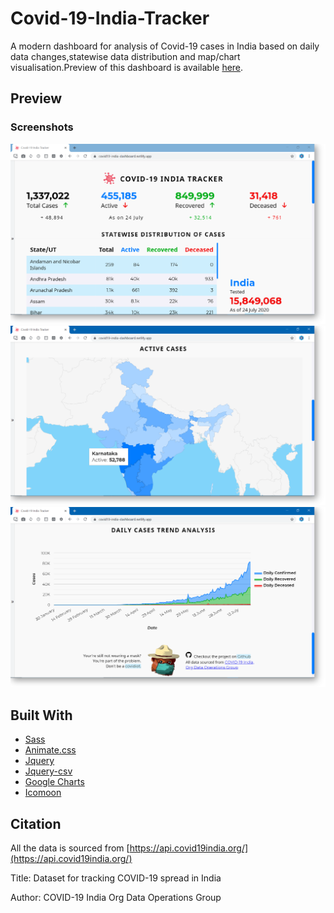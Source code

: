 # Covid-19-India-Tracker

A modern dashboard for analysis of Covid-19 cases in India based on daily data changes,statewise data distribution and map/chart visualisation.Preview of this dashboard is available [here](https://covid19-india-dashboard.netlify.app/).

## Preview

### Screenshots

![screenshot1](https://github.com/dsac147/Covid-19-India-Tracker/blob/master/img/screenshot1.png)
![screenshot1](https://github.com/dsac147/Covid-19-India-Tracker/blob/master/img/screenshot2.png)
![screenshot1](https://github.com/dsac147/Covid-19-India-Tracker/blob/master/img/screenshot3.png)

## Built With

- [Sass](https://sass-lang.com/)
- [Animate.css](https://animate.style/)
- [Jquery](https://jquery.com/)
- [Jquery-csv](https://www.npmjs.com/package/jquery-csv)
- [Google Charts](https://developers.google.com/chart)
- [Icomoon](https://icomoon.io/)

## Citation
All the data is sourced from [https://api.covid19india.org/](https://api.covid19india.org/)

Title: Dataset for tracking COVID-19 spread in India 

Author: COVID-19 India Org Data Operations Group



